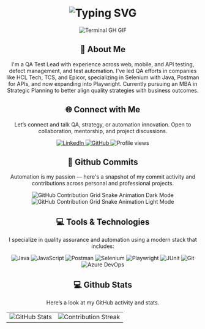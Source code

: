 <div align="center">
    <h1><img src="https://readme-typing-svg.herokuapp.com?font=Jetbrains+mono&size=40&duration=3000&color=33FF33&center=true&vCenter=true&width=435&lines=Hey..+I'm+Omar;This+is..;..my+Github..;" alt="Typing SVG"/></h1>
    <p><img src="termina-gh.gif" alt="Terminal GH GIF" /></p>
</div>

<div align="center">
    <h2>🚀 About Me</h2>
    <p>I'm a QA Test Lead with experience across web, mobile, and API testing, defect management, and test automation. I've led QA efforts in companies like HCL Tech, TCS, and Epicor, specializing in Selenium with Java, Postman for APIs, and now expanding into Playwright. Currently pursuing an MBA in Strategic Planning to better align quality strategies with business outcomes.</p>
</div>

<div align="center">
<h2 align="center" class="section-heading">🌐 Connect with Me</h2>
<p>Let’s connect and talk QA, strategy, or automation innovation. Open to collaboration, mentorship, and project discussions.</p>
<div align="center">
  <a href="https://www.linkedin.com/in/omar-cavazos">
    <img src="https://img.shields.io/badge/OmarCavazos-0077B5?style=for-the-badge&logo=linkedin&logoColor=white" alt="LinkedIn"/>
  </a>
  <a href="https://github.com/your-github-username" target="_blank">
    <img src="https://img.shields.io/badge/View%20on%20GitHub-%230077B5.svg?&style=for-the-badge&logo=github&logoColor=white" alt="GitHub"/>
  </a>
  <img src="https://komarev.com/ghpvc/?username=your-github-username&style=for-the-badge" alt="Profile views" />
</div>

<div align="center">
  <h2>🚀 Github Commits</h2>
  <p>Automation is my passion — here's a snapshot of my commit activity and contributions across personal and professional projects.</p>
  <img src="https://raw.githubusercontent.com/your-github-username/your-github-username/output/github-contribution-grid-snake-dark.svg#gh-dark-mode-only" alt="GitHub Contribution Grid Snake Animation Dark Mode"/>
  <img src="https://raw.githubusercontent.com/your-github-username/your-github-username/output/github-contribution-grid-snake.svg#gh-light-mode-only" alt="GitHub Contribution Grid Snake Animation Light Mode"/>
</div>

<h2 align="center" class="section-heading">💻 Tools & Technologies</h2>
<p>I specialize in quality assurance and automation using a modern stack that includes:</p>
<div align="center">
  <img src="https://img.shields.io/badge/Java-007396?style=for-the-badge&logo=java&logoColor=white" alt="Java" />
  <img src="https://img.shields.io/badge/JavaScript-F7DF1E?style=for-the-badge&logo=javascript&logoColor=black" alt="JavaScript" />
  <img src="https://img.shields.io/badge/Postman-FF6C37?style=for-the-badge&logo=postman&logoColor=white" alt="Postman" />
  <img src="https://img.shields.io/badge/Selenium-43B02A?style=for-the-badge&logo=selenium&logoColor=white" alt="Selenium" />
  <img src="https://img.shields.io/badge/Playwright-2EAD33?style=for-the-badge&logo=playwright&logoColor=white" alt="Playwright" />
  <img src="https://img.shields.io/badge/JUnit-25A162?style=for-the-badge&logo=java&logoColor=white" alt="JUnit" />
  <img src="https://img.shields.io/badge/Git-F05032?style=for-the-badge&logo=git&logoColor=white" alt="Git" />
  <img src="https://img.shields.io/badge/Azure%20DevOps-0078D7?style=for-the-badge&logo=azuredevops&logoColor=white" alt="Azure DevOps" />
</div>

<div align="center">
<h2 align="center" class="section-heading"> 💻 Github Stats</h2>
<p>Here’s a look at my GitHub activity and stats.</p>
 <table align="center" width="100%" height="100%">
    <tr>
       <td><img style="border: none;" src="https://github-profile-summary-cards.vercel.app/api/cards/profile-details?username=your-github-username&theme=github_dark" alt="GitHub Stats"/></td>
       <td><img style="border: none;" src="https://github-readme-streak-stats.herokuapp.com/?user=your-github-username&theme=merko" alt="Contribution Streak"/></td>
    </tr>
 </table>
 <table align="center" width="100%" height="100%">
    <tr>
        <td><img style="border: none;" src="https://github-profile-summary-cards.vercel.app/api/cards/stats?username=your-github-username&theme=github_dark" alt="Stats"/></td>
        <td><img style="border: none;" src="https://github-profile-summary-cards.vercel.app/api/cards/productive-time?username=your-github-username&theme=github_dark&utcOffset=-6" alt="Productive Time"/></td>
        <td><img style="border: none;" src="https://github-profile-summary-cards.vercel.app/api/cards/repos-per-language?username=your-github-username&theme=github_dark" alt="Repos by Language"/></td>
        <td><img style="border: none;" src="https://github-profile-summary-cards.vercel.app/api/cards/most-commit-language?username=your-github-username&theme=github_dark" alt="Top Language"/></td>
    </tr>
 </table>
</div>
